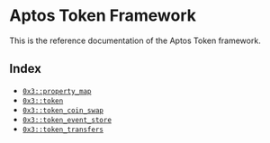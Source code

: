 <a id="@Aptos_Token_Framework_0"></a>

# Aptos Token Framework

This is the reference documentation of the Aptos Token framework.

<a id="@Index_1"></a>

## Index

- [`0x3::property_map`](property_map.md#0x3_property_map)
- [`0x3::token`](token.md#0x3_token)
- [`0x3::token_coin_swap`](token_coin_swap.md#0x3_token_coin_swap)
- [`0x3::token_event_store`](token_event_store.md#0x3_token_event_store)
- [`0x3::token_transfers`](token_transfers.md#0x3_token_transfers)

[move-book]: https://aptos.dev/move/book/SUMMARY
